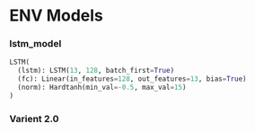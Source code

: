 # ENV Models
### lstm_model
```py
LSTM(
  (lstm): LSTM(13, 128, batch_first=True)
  (fc): Linear(in_features=128, out_features=13, bias=True)
  (norm): Hardtanh(min_val=-0.5, max_val=15)
)
```
### Varient 2.0
```py

```
